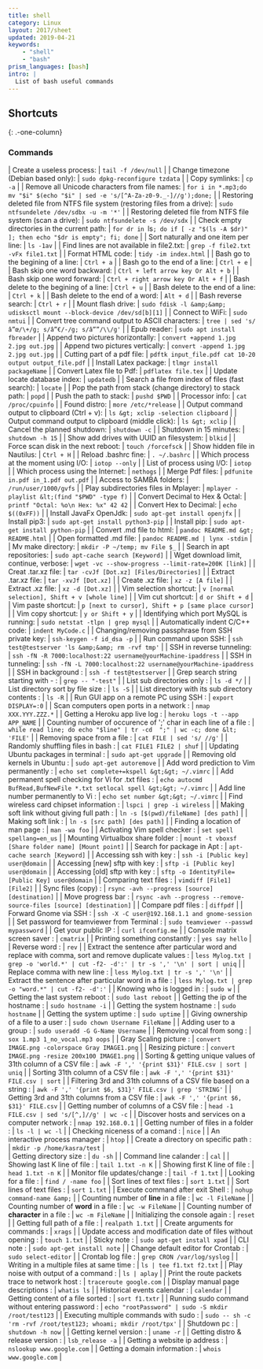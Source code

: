 ```yaml
---
title: shell
category: Linux
layout: 2017/sheet
updated: 2019-04-21
keywords:
    - "shell"
    - "bash"
prism_languages: [bash]
intro: |
  List of bash useful commands 
---
```


Shortcuts
---------
{: .-one-column}

### Commands

| Create a useless process: | `tail -f /dev/null` |
| Change timezone (Debian based only): | `sudo dpkg-reconfigure tzdata` |
| Copy symlinks: | `cp -a` |
| Remove all Unicode characters from file names: | `for i in *.mp3;do mv "$i" $(echo "$i" | sed -e 's/[^A-Za-z0-9._-]//g');done;` |
| Restoring deleted file from NTFS file system (restoring files from a drive): | `sudo ntfsundelete /dev/sdbx -u -m '*'` |
| Restoring deleted file from NTFS file system (scan a drive): | `sudo ntfsundelete -s /dev/sdx` |
| Check empty directories in the current path: | `for dr in `ls`; do if [ -z "$(ls -A $dr)" ]; then echo "$dr is empty"; fi; done` |
| Sort naturally and one item per line: | `ls -1av` |
| Find lines are not available in file2.txt: | `grep -f file2.txt -vFx file1.txt` |
| Format HTML code: | `tidy -im index.html` |
| Bash go to the begining of a line: | `Ctrl + a` |
|  Bash go to the end of a line: | `Ctrl + e` |
| Bash skip one word backward: | `Ctrl + left arrow key Or Alt + b` |
| Bash skip one word forward: | `Ctrl + right arrow key Or Alt + f` |
| Bash delete to the begining of a line: | `Ctrl + u` |
| Bash delete to the end of a line: | `Ctrl + k` |
| Bash delete to the end of a word: | `Alt + d` |
| Bash reverse search: | `Ctrl + r` |
| Mount flash drive: | `sudo fdisk -l &amp;&amp; udisksctl mount --block-device /dev/sd[b][1]` |
| Connect to WiFi: | `sudo nmtui` |
| Convert tree command output to ASCII characters: | `tree | sed 's/â”œ/\+/g; s/â”€/-/g; s/â””/\\/g'` |
| Epub reader: | `sudo apt install fbreader` |
| Append two pictures horizontally: | `convert +append 1.jpg 2.jpg out.jpg` |
| Append two pictures vertically: | `convert -append 1.jpg 2.jpg out.jpg` |
| Cutting part of a pdf file: | `pdftk input_file.pdf cat 10-20 output output_file.pdf` |
| Install Latex package: | `tlmgr install packageName` |
| Convert Latex file to Pdf: | `pdflatex file.tex` |
| Update locate database index: | `updatedb` |
| Search a file from index of files (fast search): | `locate` |
| Pop the path from stack (change directory) to stack path: | `popd` |
| Push the path to stack: | `pushd $PWD` |
| Processor info: | `cat /proc/cpuinfo` |
| Found distro: | `more /etc/*release` |
| Output command output to clipboard (Ctrl + v): | `ls &gt; xclip -selection clipboard` |
| Output command output to clipboard (middle click): | `ls &gt; xclip` |
| Cancel the planned shutdown: | `shutdown -c` |
| Shutdown in 15 minutes: | `shutdown -h 15` |
| Show add drives with UUID an filesystem: | `blkid` |
| Force scan disk in the next reboot: | `touch /forcefsck` |
| Show hidden file in Nautilus: | `Ctrl + H` |
| Reload .bashrc fine: | `. ~/.bashrc` |
| Which process at the moment using I/O: | `iotop --only` |
| List of process using I/O: | `iotop` |
| Which process using the Internet: | `nethogs` |
| Merge Pdf files: | `pdfunite in.pdf in_1.pdf out.pdf` |
| Access to SAMBA folders: | `/run/user/1000/gvfs` |
| Play subdirectories files in Mplayer: | `mplayer -playlist &lt;(find "$PWD" -type f)` |
| Convert Decimal to Hex &amp; Octal: | `printf "Octal: %o\n Hex: %x" 42 42` | 
| Convert Hex to Decimal: | `echo $((0xFF))` | 
| Install JavaFx OpenJdk: | `sudo apt-get install openjfx` | 
| Install pip3: | `sudo apt-get install python3-pip` | 
| Install pip: | `sudo apt-get install python-pip` |
| Convert .md file to html: | `pandoc README.md &gt; README.html` | 
| Open formatted .md file: | `pandoc README.md | lynx -stdin` | 
| Mv make directory: | `mkdir -P ~/temp; mv File $_` | 
| Search in apt repositories: | `sudo apt-cache search [Keyword]` | 
| Wget download limit, continue, verbose: | `wget -vc --show-progress --limit-rate=200K [link]` | 
| Creat .tar.xz file: | `tar -cvJf [Dot.xz] [Files/Directories]` |
| Extract .tar.xz file: | `tar -xvJf [Dot.xz]` |
| Create .xz file: | `xz -z [A file]` |
| Extract .xz file: | `xz -d [Dot.xz]` |
| Vim selection shortcut: | `v [normal selection], Shift + v [whole line]` |
| Vim cut shortcut: | `d or Shift + d` |
| Vim paste shortcut: | `p [next to cursor], Shift + p [same place cursor]` |
| Vim copy shortcut: | `y or Shift + y` |
| Identifying which port MySQL is running: | `sudo netstat -tlpn | grep mysql` | 
| Automatically indent C/C++ code: | `indent MyCode.c` | 
| Changing/removing passphrase from SSH private key: | `ssh-keygen -f id_dsa -p` | 
| Run command upon SSH: | `ssh test@testserver 'ls &amp;&amp; rm -rvf tmp'` | 
| SSH in reverse tunneling: | `ssh -fN -R 7000:localhost:22 username@yourMachine-ipaddress` | 
| SSH in tunneling: | `ssh -fN -L 7000:localhost:22 username@yourMachine-ipaddress` | 
| SSH in background : | `ssh -f test@testserver` | 
| Grep search string starting with - : | `grep -- "-test"` | 
| List sub directories only : | `ls -d */` | 
| List directory sort by file size : | `ls -S` | 
| List directory with its sub directory contents : | `ls -R` | 
| Run GUI app on a remote PC using SSH : | `export DISPLAY=:0` | 
| Scan computers open ports in a network : | `nmap XXX.YYY.ZZZ.*` | 
| Getting a Heroku app live log : | `heroku logs -t --app APP_NAME` | 
| Counting number of occurence of ';' char in each line of a file : | `while read line; do echo "$line" | tr -cd  ";" | wc -c; done &lt; 'FILE'` |
| Removing space from a file : | `cat FILE | sed 's/ //g'` |
| Randomly shuffling files in bash : | `cat FILE1 FILE2 | shuf` |
| Updating Ubuntu packages in terminal : | `sudo apt-get upgrade` |
| Removing old kernels in Ubuntu : | `sudo apt-get autoremove` |
| Add word prediction to Vim permanently : | `echo set complete+=kspell &gt;&gt; ~/.vimrc` |
| Add permanent spell checking for Vi for .txt files : | `echo autocmd BufRead,BufNewFile *.txt setlocal spell &gt;&gt; ~/.vimrc` |
| Add line number permanently to Vi : | `echo set number &gt;&gt; ~/.vimrc` |
| Find wireless card chipset information : | `lspci | grep -i wireless` |
| Making soft link without giving full path : | `ln -s [$(pwd)/fileName] [des path]` |
| Making soft link : | `ln -s [src path] [des path]` |
| Finding a location of man page : | `man -wa foo` |
| Activating Vim spell checker : | `set spell spellang=en_us` |
| Mounting Virtualbox share folder : | `mount -t vboxsf [Share folder name] [Mount point]` |
| Search for package in Apt : | `apt-cache search [Keyword]` |
| Accessing ssh with key : | `ssh -i [Public key] user@domain` |
| Accessing [new] sftp with key : | `sftp -i [Public key] user@domain` |
| Accessing [old] sftp with key : | `sftp -o IdentityFile=[Public Key] user@domain` |
| Comparing text files : | `vimdiff [File1] [File2]` |
| Sync files (copy) : | `rsync -avh --progress [source] [destination]` |
| Move progress bar : | `rsync -avh --progress --remove-source-files [source] [destination]` |
| Compare pdf files : | `diffpdf` |
| Forward Gnome via SSH : | `ssh -X -C user@192.168.1.1 and gnome-session` |
| Set password for teamviewer from Terminal : | `sudo teamviewer --passwd mypassword` |
| Get your public IP : | `curl ifconfig.me` |
| Console matrix screen saver : | `cmatrix` |
| Printing something constantly : | `yes say hello` |
| Reverse word : | `rev` |
| Extract the sentence after particular word and replace with comma, sort and remove duplicate values : | `less Mylog.txt | grep -o 'world.*' | cut -f2- -d':' | tr -s ',' '\n' | sort | uniq` |
| Replace comma with new line : | `less Mylog.txt | tr -s ',' '\n'` |
| Extract the sentence after particular word in a file : | `less Mylog.txt | grep -o "word.*" | cut -f2- -d':'` |
| Knowing who is logged in : | `sudo w` |
| Getting the last system reboot : | `sudo last reboot` |
| Getting the ip of the hostname : | `sudo hostname -i` |
| Getting the system hostname : | `sudo hostname` |
| Getting the system uptime : | `sudo uptime` |
| Giving ownership of a file to a user : | `sudo chown Username FileName` |
| Adding user to a group : | `sudo useradd -G G-Name Username` |
| Removing vocal from song : | `sox 1.mp3 1_no_vocal.mp3 oops` |
| Gray Scaling picture : | `convert IMAGE.png -colorspace Gray IMAGE1.png` |
| Resizing picture : | `convert IMAGE.png -resize 200x100 IMAGE1.png` |
| Sorting &amp; getting unique values of 31th column of a CSV file : | `awk -F ',' '{print $31}' FILE.csv | sort | uniq` |
| Sorting 31th column of a CSV file : | `awk -F ',' '{print $31}' FILE.csv | sort` |
| Filtering 3rd and 31th columns of a CSV file based on a string : | `awk -F ',' '{print $6, $31}' FILE.csv | grep 'STRING'` |
| Getting 3rd and 31th columns from a CSV file : | `awk -F ',' '{print $6, $31}' FILE.csv` |
| Getting number of columns of a CSV file : | `head -1 FILE.csv | sed 's/[^,]//g' | wc -c` |
| Discover hosts and services on a computer network : | `nmap 192.168.0.1` |
| Getting number of files in a folder : | `ls -l | wc -l` |
| Checking niceness of a comand : | `nice` |
| An interactive process manager : | `htop` |
| Create a directory on specific path : | `mkdir -p /home/kasra/test` |    
| Getting directory size : | `du -sh` |
| Command line calander : | `cal` |
| Showing last K line of file : | `tail 1.txt -n K` |
| Showing first K line of file : | `head 1.txt -n K` |
| Monitor file updates/change : | `tail -f 1.txt` |
| Looking for a file : | `find / -name foo` |
| Sort lines of text files : | `sort 1.txt` |
| Sort lines of text files : | `sort 1.txt` |
| Execute command after exit Shell : | `nohup command-name &amp;` |
| Counting number of <strong>line</strong> in a file : | `wc -l FileName` |
| Counting number of <strong>word</strong> in a file : | `wc -w FileName` |
| Counting number of <strong>character</strong> in a file : | `wc -m FileName` |
| Initializing the console again : | `reset` |
| Getting full path of a file : | `realpath 1.txt` |
| Create arguments for commands : | `xrags` |
| Update access and modification date of files without opening : | `touch 1.txt` |
| Sticky note : | `sudo apt-get install xpad` |
| CLI note : | `sudo apt-get install note` |
| Change default editor for Crontab : | `sudo select-editor` |
| Crontab log file : | `grep CRON /var/log/syslog` |
| Writing in a multiple files at same time : | `ls | tee f1.txt f2.txt` |
| Play noise with output of a command : | `ls | aplay` |
| Print the route packets trace to network host : | `traceroute google.com` |
| Display manual page descriptions : | `whatis ls` |
| Historical events calendar : | `calendar` |
| Getting content of a file sorted : | `sort f1.txtr` |
| Running sudo command without entering password : | `echo "rootPassword" | sudo -S mkdir /root/test123` |
| Executing multiple commands with sudo : | `sudo -- sh -c 'rm -rvf /root/test123; whoami; mkdir /root/tpx'` |
| Shutdown pc : | `shutdown -h now` |
| Getting kernel version : | `uname -r` |
| Getting distro &amp; release version : | `lsb_release -a` |
| Getting a website ip address : | `nslookup www.google.com` |
| Getting a domain information : | `whois www.google.com` |
